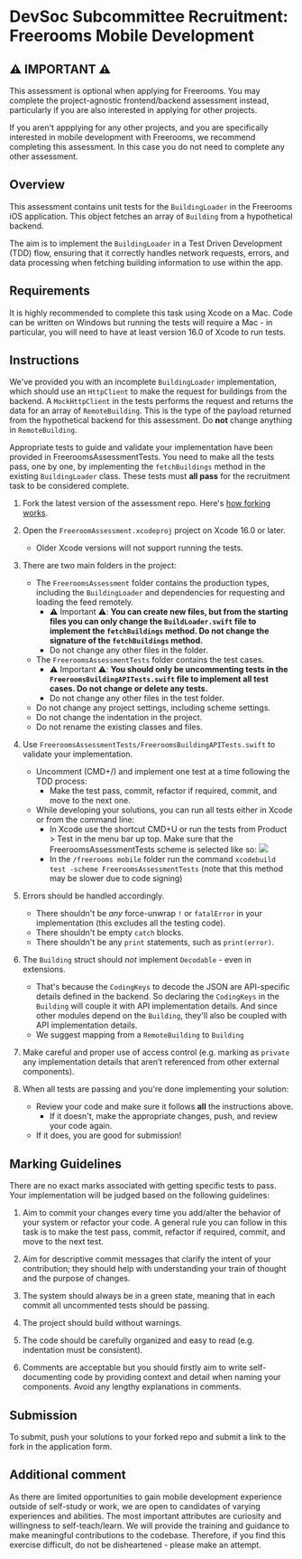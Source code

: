 # DevSoc Subcommittee Recruitment: Freerooms Mobile Development 

## **⚠️ IMPORTANT ⚠️**

This assessment is optional when applying for Freerooms. You may complete the project-agnostic frontend/backend assessment instead, particularly if you are also interested in applying for other projects.

If you aren't appplying for any other projects, and you are specifically interested in mobile development with Freerooms, we recommend completing this assessment. In this case you do not need to complete any other assessment.

## Overview
This assessment contains unit tests for the `BuildingLoader` in the Freerooms iOS application. This object fetches an array of `Building` from a hypothetical backend.

The aim is to implement the `BuildingLoader` in a Test Driven Development (TDD) flow, ensuring that it correctly handles network requests, errors, and data processing when fetching building information to use within the app.

## Requirements

It is highly recommended to complete this task using Xcode on a Mac. Code can be written on Windows but running the tests will require a Mac - in particular, you will need to have at least version 16.0 of Xcode to run tests.

## Instructions

We've provided you with an incomplete `BuildingLoader` implementation, which should use an `HttpClient` to make the request for buildings from the backend. A `MockHttpClient` in the tests performs the request and returns the data for an array of `RemoteBuilding`. This is the type of the payload returned from the hypothetical backend for this assessment. Do **not** change anything in `RemoteBuilding`.

Appropriate tests to guide and validate your implementation have been provided in FreeroomsAssessmentTests. You need to make all the tests pass, one by one, by implementing the `fetchBuildings` method in the existing `BuildingLoader` class. These tests must **all pass** for the recruitment task to be considered complete.


1) Fork the latest version of the assessment repo. Here's <a href="https://guides.github.com/activities/forking" target="_blank">how forking works</a>.

2) Open the `FreeroomAssessment.xcodeproj` project on Xcode 16.0 or later.
	- Older Xcode versions will not support running the tests.

3) There are two main folders in the project:
	- The `FreeroomsAssessment` folder contains the production types, including the `BuildingLoader` and dependencies for requesting and loading the feed remotely.
		- ⚠️ Important ⚠️: **You can create new files, but from the starting files you can only change the `BuildLoader.swift` file to implement the `fetchBuildings` method. Do not change the signature of the `fetchBuildings` method.**
		- Do not change any other files in the folder.
	- The `FreeroomsAssessmentTests` folder contains the test cases.
		- ⚠️ Important ⚠️: **You should only be uncommenting tests in the `FreeroomsBuildingAPITests.swift` file to implement all test cases. Do not change or delete any tests.**
		- Do not change any other files in the test folder.
	- Do not change any project settings, including scheme settings.
	- Do not change the indentation in the project.
	- Do not rename the existing classes and files.

4) Use `FreeroomsAssessmentTests/FreeroomsBuildingAPITests.swift` to validate your implementation.
	- Uncomment (CMD+/) and implement one test at a time following the TDD process:
		- Make the test pass, commit, refactor if required, commit, and move to the next one.
	- While developing your solutions, you can run all tests either in Xcode or from the command line:
        - In Xcode use the shortcut CMD+U or run the tests from Product > Test in the menu bar up top. Make sure that the FreeroomsAssessmentTests scheme is selected like so:
        ![](xcode-test-scheme.jpg)
        - In the `/freerooms mobile` folder run the command `xcodebuild test -scheme FreeroomsAssessmentTests` (note that this method may be slower due to code signing)

5) Errors should be handled accordingly.
	- There shouldn't be *any* force-unwrap `!` or `fatalError` in your implementation (this excludes all the testing code).
	- There shouldn't be empty `catch` blocks.
	- There shouldn't be any `print` statements, such as `print(error)`.

6) The `Building` struct should *not* implement `Decodable` - even in extensions.
	- That's because the `CodingKeys` to decode the JSON are API-specific details defined in the backend. So declaring the `CodingKeys` in the `Building` will couple it with API implementation details. And since other modules depend on the `Building`, they'll also be coupled with API implementation details.
	- We suggest mapping from a `RemoteBuilding` to `Building`

7) Make careful and proper use of access control (e.g. marking as `private` any implementation details that aren’t referenced from other external components).

8) When all tests are passing and you're done implementing your solution:
	- Review your code and make sure it follows **all** the instructions above.
		- If it doesn't, make the appropriate changes, push, and review your code again.
	- If it does, you are good for submission!

## Marking Guidelines
There are no exact marks associated with getting specific tests to pass. Your implementation will be judged based on the following guidelines:

1) Aim to commit your changes every time you add/alter the behavior of your system or refactor your code. A general rule you can follow in this task is to make the test pass, commit, refactor if required, commit, and move to the next test.

2) Aim for descriptive commit messages that clarify the intent of your contribution; they should help with understanding your train of thought and the purpose of changes.

3) The system should always be in a green state, meaning that in each commit all uncommented tests should be passing.

4) The project should build without warnings.

5) The code should be carefully organized and easy to read (e.g. indentation must be consistent).

6) Comments are acceptable but you should firstly aim to write self-documenting code by providing context and detail when naming your components. Avoid any lengthy explanations in comments.
 
## Submission

To submit, push your solutions to your forked repo and submit a link to the fork in the application form.

## Additional comment

As there are limited opportunities to gain mobile development experience outside of self-study or work, we are open to candidates of varying experiences and abilities. The most important attributes are curiosity and willingness to self-teach/learn. We will provide the training and guidance to make meaningful contributions to the codebase. Therefore, if you find this exercise difficult, do not be disheartened - please make an attempt.